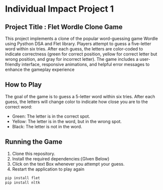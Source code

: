 # Individual Impact Project 1

## Project Title : Flet Wordle Clone Game

This project implements a clone of the popular word-guessing game Wordle using Pysthon DSA and Flet library. Players attempt to guess a five-letter word within six tries. After each guess, the letters are color-coded to indicate correctness (green for correct position, yellow for correct letter but wrong position, and gray for incorrect letter). The game includes a user-friendly interface, responsive animations, and helpful error messages to enhance the gameplay experience

## How to Play

The goal of the game is to guess a 5-letter word within six tries. After each guess, the letters will change color to indicate how close you are to the correct word:

* Green: The letter is in the correct spot.
* Yellow: The letter is in the word, but in the wrong spot.
* Black: The letter is not in the word.

## Running the Game

1. Clone this repository.
2. Install the required dependencies:{GIven Below}
3. Click on the text Box whenever you attempt your guess.
4. Restart the application to play again 
   
```bash
pip install flet
pip install nltk

